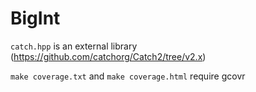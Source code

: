 # BigInt

`catch.hpp` is an external library (https://github.com/catchorg/Catch2/tree/v2.x)

`make coverage.txt` and `make coverage.html` require gcovr